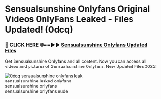 # Sensualsunshine Onlyfans Original Videos 0nlyFans Leaked - Files Updated! (0dcq)

<h3>🔴 CLICK HERE 🌐==►► <a href="https://tinyurl.com/2jnfzry5" rel="nofollow">Sensualsunshine Onlyfans Updated Files</a></h3>

Get Sensualsunshine Onlyfans and all content. Now you can access all videos and pictures of Sensualsunshine Onlyfans. New Updated Files 2025!

[![0dcq](https://i.imgur.com/GyGTBgg.gif)](https://tinyurl.com/2jnfzry5)
sensualsunshine onlyfans leak<br>
sensualsunshine leaked onlyfans<br>
sensualsunshine onlyfans<br>
sensualsunshine onlyfans nude